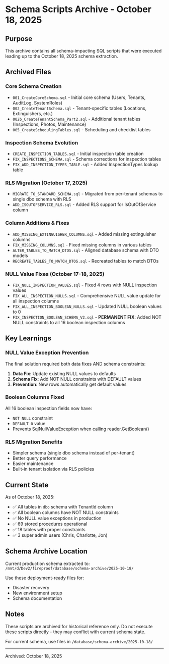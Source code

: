 # Schema Scripts Archive - October 18, 2025

## Purpose

This archive contains all schema-impacting SQL scripts that were executed leading up to the October 18, 2025 schema extraction.

## Archived Files

### Core Schema Creation
- `001_CreateCoreSchema.sql` - Initial core schema (Users, Tenants, AuditLog, SystemRoles)
- `002_CreateTenantSchema.sql` - Tenant-specific tables (Locations, Extinguishers, etc.)
- `002b_CreateTenantSchema_Part2.sql` - Additional tenant tables (Inspections, Photos, Maintenance)
- `005_CreateSchedulingTables.sql` - Scheduling and checklist tables

### Inspection Schema Evolution
- `CREATE_INSPECTION_TABLES.sql` - Initial inspection table creation
- `FIX_INSPECTIONS_SCHEMA.sql` - Schema corrections for inspection tables
- `FIX_ADD_INSPECTION_TYPES_TABLE.sql` - Added InspectionTypes lookup table

### RLS Migration (October 17, 2025)
- `MIGRATE_TO_STANDARD_SCHEMA.sql` - Migrated from per-tenant schemas to single dbo schema with RLS
- `ADD_ISOUTOFSERVICE_RLS.sql` - Added RLS support for IsOutOfService column

### Column Additions & Fixes
- `ADD_MISSING_EXTINGUISHER_COLUMNS.sql` - Added missing extinguisher columns
- `FIX_MISSING_COLUMNS.sql` - Fixed missing columns in various tables
- `ALTER_TABLES_TO_MATCH_DTOS.sql` - Aligned database schema with DTO models
- `RECREATE_TABLES_TO_MATCH_DTOS.sql` - Recreated tables to match DTOs

### NULL Value Fixes (October 17-18, 2025)
- `FIX_NULL_INSPECTION_VALUES.sql` - Fixed 4 rows with NULL inspection values
- `FIX_ALL_INSPECTION_NULLS.sql` - Comprehensive NULL value update for all inspection columns
- `FIX_ALL_INSPECTION_BOOLEAN_NULLS.sql` - Updated NULL boolean values to 0
- `FIX_INSPECTION_BOOLEAN_SCHEMA_V2.sql` - **PERMANENT FIX**: Added NOT NULL constraints to all 16 boolean inspection columns

## Key Learnings

### NULL Value Exception Prevention
The final solution required both data fixes AND schema constraints:
1. **Data Fix**: Update existing NULL values to defaults
2. **Schema Fix**: Add NOT NULL constraints with DEFAULT values
3. **Prevention**: New rows automatically get default values

### Boolean Columns Fixed
All 16 boolean inspection fields now have:
- `NOT NULL` constraint
- `DEFAULT 0` value
- Prevents SqlNullValueException when calling reader.GetBoolean()

### RLS Migration Benefits
- Simpler schema (single dbo schema instead of per-tenant)
- Better query performance
- Easier maintenance
- Built-in tenant isolation via RLS policies

## Current State

As of October 18, 2025:
- ✅ All tables in `dbo` schema with TenantId column
- ✅ All boolean columns have NOT NULL constraints
- ✅ No NULL value exceptions in production
- ✅ 69 stored procedures operational
- ✅ 18 tables with proper constraints
- ✅ 3 super admin users (Chris, Charlotte, Jon)

## Schema Archive Location

Current production schema extracted to:
`/mnt/d/Dev2/fireproof/database/schema-archive/2025-10-18/`

Use these deployment-ready files for:
- Disaster recovery
- New environment setup
- Schema documentation

## Notes

These scripts are archived for historical reference only. Do not execute these scripts directly - they may conflict with current schema state.

For current schema, use files in `/database/schema-archive/2025-10-18/`

---
Archived: October 18, 2025
